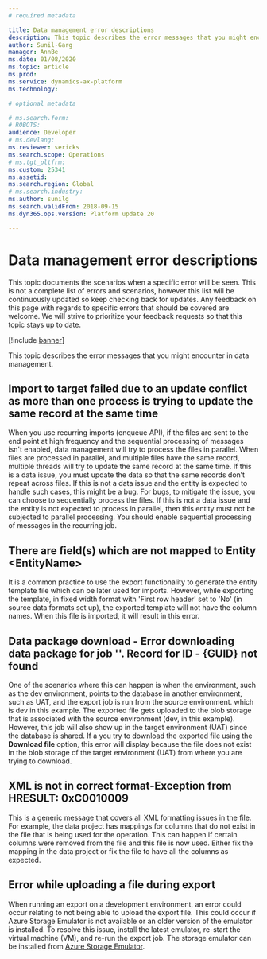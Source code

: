 ```yaml
---
# required metadata

title: Data management error descriptions
description: This topic describes the error messages that you might encounter in data management.
author: Sunil-Garg
manager: AnnBe
ms.date: 01/08/2020
ms.topic: article
ms.prod: 
ms.service: dynamics-ax-platform
ms.technology: 

# optional metadata

# ms.search.form: 
# ROBOTS: 
audience: Developer
# ms.devlang: 
ms.reviewer: sericks
ms.search.scope: Operations
# ms.tgt_pltfrm: 
ms.custom: 25341
ms.assetid: 
ms.search.region: Global
# ms.search.industry: 
ms.author: sunilg
ms.search.validFrom: 2018-09-15
ms.dyn365.ops.version: Platform update 20

---
```


# Data management error descriptions
This topic documents the scenarios when a specific error will be seen. This is not a complete list of errors and scenarios, however this list will be continuously updated so keep checking back for updates. Any feedback on this page with regards to specific errors that should be covered are welcome. We will strive to prioritize your feedback requests so that this topic stays up to date.

[!include [banner](../includes/banner.md)]

This topic describes the error messages that you might encounter in data management.

## Import to target failed due to an update conflict as more than one process is trying to update the same record at the same time
When you use recurring imports (enqueue API), if the files are sent to the end point at high frequency and the sequential processing of messages isn't enabled, data management will try to process the files in parallel. 
When files are processed in parallel, and multiple files have the same record, multiple threads will try to update the same record at the same time. 
If this is a data issue, you must update the data so that the same records don’t repeat across files. 
If this is not a data issue and the entity is expected to handle such cases, this might be a bug. For bugs, to mitigate the issue, you can choose to sequentially process the files. If this is not a data issue and the entity is not expected to process in parallel, then this entity must not be subjected to parallel processing. You should enable sequential processing of messages in the recurring job. 

## There are field(s) which are not mapped to Entity &lt;EntityName&gt;
It is a common practice to use the export functionality to generate the entity template file which can be later used for imports. However, while exporting the template, in fixed width format with 'First row header' set to 'No' (in source data formats set up), the exported template will not have the column names. When this file is imported, it will result in this error. 

## Data package download - Error downloading data package for job ''. Record for ID - {GUID} not found
One of the scenarios where this can happen is when the environment, such as the dev environment, points to the database in another environment, such as UAT, and the export job is run from the source environment. which is dev in this example. The exported file gets uploaded to the blob storage that is associated with the source environment (dev, in this example). However, this job will also show up in the target environment (UAT) since the database is shared. If a you try to download the exported file using the **Download file** option, this error will display because the file does not exist in the blob storage of the target environment (UAT) from where you are trying to download.

## XML is not in correct format-Exception from HRESULT: 0xC0010009
This is a generic message that covers all XML formatting issues in the file. For example, the data project has mappings for columns that do not exist in the file that is being used for the operation. This can happen if certain columns were removed from the file and this file is now used. Either fix the mapping in the data project or fix the file to have all the columns as expected.

## Error while uploading a file during export
When running an export on a development environment, an error could occur relating to not being able to upload the export file. This could occur if Azure Storage Emulator is not available or an older version of the emulator is installed. To resolve this issue, install the latest emulator, re-start the virtual machine (VM), and re-run the export job. The storage emulator can be installed from [Azure Storage Emulator](https://docs.microsoft.com/azure/storage/common/storage-use-emulator).

